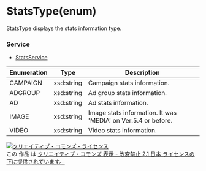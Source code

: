 # StatsType(enum)
StatsType displays the stats information type.
 
### Service
+ [StatsService](../services/StatsService.md)

| Enumeration | Type | Description |
|---|---|---|
| CAMPAIGN | xsd:string | Campaign stats information. |
| ADGROUP | xsd:string | Ad group stats information. |
| AD | xsd:string | Ad stats information. |
| IMAGE | xsd:string | Image stats information. It was 'MEDIA' on Ver.5.4 or before.　|
| VIDEO | xsd:string | Video stats information. |

 
<a rel="license" href="http://creativecommons.org/licenses/by-nd/2.1/jp/">
<img alt="クリエイティブ・コモンズ・ライセンス" style="border-width:0" src="https://i.creativecommons.org/l/by-nd/2.1/jp/88x31.png" />
</a><br />
この 作品 は <a rel="license" href="http://creativecommons.org/licenses/by-nd/2.1/jp/">
クリエイティブ・コモンズ 表示 - 改変禁止 2.1 日本 ライセンスの下に提供されています。</a>

